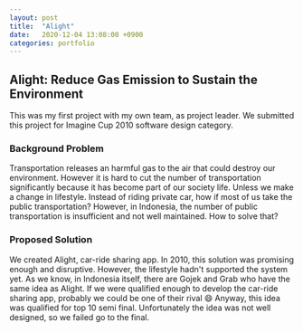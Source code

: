 ```yaml
---
layout: post
title:  "Alight"
date:   2020-12-04 13:08:00 +0900
categories: portfolio
---
```

## Alight: Reduce Gas Emission to Sustain the Environment
This was my first project with my own team, as project leader. We submitted this project for Imagine Cup 2010 software design category.

### Background Problem
Transportation releases an harmful gas to the air that could destroy our environment. However it is hard to cut the number of transportation significantly because it has become part of our society life. Unless we make a change in lifestyle. 
Instead of riding private car, how if most of us take the public transportation?
However, in Indonesia, the number of public transportation is insufficient and not well maintained. How to solve that?

### Proposed Solution
We created Alight, car-ride sharing app. In 2010, this solution was promising enough and disruptive. However, the lifestyle hadn't supported the system yet. As we know, in Indonesia itself, there are Gojek and Grab who have the same idea as Alight. If we were qualified enough to develop the car-ride sharing app, probably we could be one of their rival 😄
Anyway, this idea was qualified for top 10 semi final. Unfortunately the idea was not well designed, so we failed go to the final. 